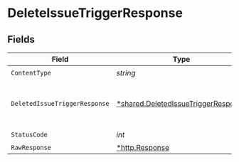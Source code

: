 # DeleteIssueTriggerResponse


## Fields

| Field                                                                                     | Type                                                                                      | Required                                                                                  | Description                                                                               |
| ----------------------------------------------------------------------------------------- | ----------------------------------------------------------------------------------------- | ----------------------------------------------------------------------------------------- | ----------------------------------------------------------------------------------------- |
| `ContentType`                                                                             | *string*                                                                                  | :heavy_check_mark:                                                                        | N/A                                                                                       |
| `DeletedIssueTriggerResponse`                                                             | [*shared.DeletedIssueTriggerResponse](../../models/shared/deletedissuetriggerresponse.md) | :heavy_minus_sign:                                                                        | An object with deleted issue trigger's id                                                 |
| `StatusCode`                                                                              | *int*                                                                                     | :heavy_check_mark:                                                                        | N/A                                                                                       |
| `RawResponse`                                                                             | [*http.Response](https://pkg.go.dev/net/http#Response)                                    | :heavy_minus_sign:                                                                        | N/A                                                                                       |
